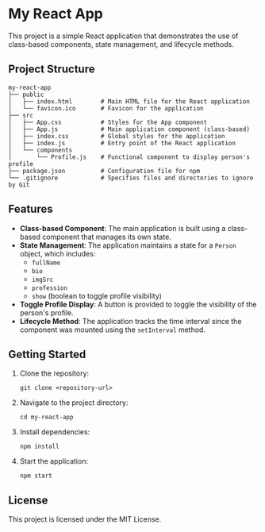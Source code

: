 # My React App

This project is a simple React application that demonstrates the use of class-based components, state management, and lifecycle methods.

## Project Structure

```
my-react-app
├── public
│   ├── index.html        # Main HTML file for the React application
│   └── favicon.ico       # Favicon for the application
├── src
│   ├── App.css           # Styles for the App component
│   ├── App.js            # Main application component (class-based)
│   ├── index.css         # Global styles for the application
│   ├── index.js          # Entry point of the React application
│   └── components
│       └── Profile.js    # Functional component to display person's profile
├── package.json          # Configuration file for npm
└── .gitignore            # Specifies files and directories to ignore by Git
```

## Features

- **Class-based Component**: The main application is built using a class-based component that manages its own state.
- **State Management**: The application maintains a state for a `Person` object, which includes:
  - `fullName`
  - `bio`
  - `imgSrc`
  - `profession`
  - `show` (boolean to toggle profile visibility)
- **Toggle Profile Display**: A button is provided to toggle the visibility of the person's profile.
- **Lifecycle Method**: The application tracks the time interval since the component was mounted using the `setInterval` method.

## Getting Started

1. Clone the repository:
   ```
   git clone <repository-url>
   ```
2. Navigate to the project directory:
   ```
   cd my-react-app
   ```
3. Install dependencies:
   ```
   npm install
   ```
4. Start the application:
   ```
   npm start
   ```

## License

This project is licensed under the MIT License.